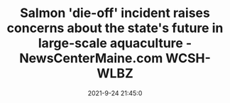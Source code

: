 ---
"title": "Salmon 'die-off' incident raises concerns about the state's future in large-scale aquaculture - NewsCenterMaine.com WCSH-WLBZ"
"date": "2021-9-24 21:45:0"
"feed_name": "GOOGLENEWSINDUSTRIAL"
"feed_website": "https://news.google.com/search?q=industrial%2Bincident&hl=en-US&gl=US&ceid=US:en"
"feed_rss": "https://news.google.com/rss/search?q=industrial%2Bincident&hl=en-US&gl=US&ceid=US:en"
"link": "https://www.newscentermaine.com/article/tech/science/environment/salmon-die-off-incident-raises-concerns-about-the-states-future-in-large-scale-aquaculture/97-6fd16147-eac3-4e34-9b06-d242b7588d79"
"file": "_posts/2021-1-1-7d8274ef6a5324ae094565bdb75bc3ca885dcae4.md"
"accident": "0"
"drilling": "0"
"dead": "0"
"injured": "0"
"where": "unknown site"
---
